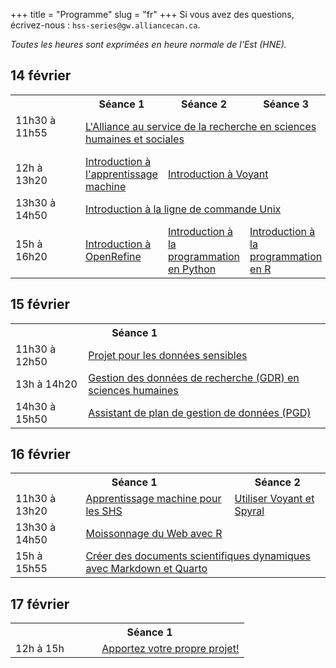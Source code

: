 +++
title = "Programme"
slug = "fr"
+++
Si vous avez des questions, écrivez-nous : `hss-series@gw.alliancecan.ca`.

*Toutes les heures sont exprimées en heure normale de l'Est (HNE).*

## 14 février

<table>
  <tr>
    <th></th>
    <th>Séance 1</th>
    <th>Séance 2</th>
    <th>Séance 3</th>
  </tr>
  <tr>
    <td>11h30 à 11h55 &emsp;&emsp;&emsp;&emsp;&emsp;&emsp;</td>
    <td colspan="3"><a href="../introfr">L'Alliance au service de la recherche en sciences humaines et sociales</a></td>
  </tr>
  <tr>
    <td>12h à 13h20</td>
    <td><a href="../mlintrofr">Introduction à l'apprentissage machine</a></td>
    <td colspan="2"><a href="../voyantfr">Introduction à Voyant</a></td>
  </tr>
  <tr>
    <td>13h30 à 14h50</td>
    <td colspan="3"><a href="../unixfr">Introduction à la ligne de commande Unix</a></td>
  </tr>
  <tr>
    <td>15h à 16h20</td>
    <td><a href="../openrefinefr">Introduction à OpenRefine</a></td>
    <td><a href="../pythonfr">Introduction à la programmation en Python</a></td>
    <td><a href="../rfr">Introduction à la programmation en R</a></td>
  </tr>
</table>

## 15 février

<table>
  <tr>
    <th></th>
    <th><div style="float:left;width:40%;">Séance 1</div></th>
  </tr>
  <tr>
    <td>11h30 à 12h50</td>
    <td colspan="3"><a href="../sensitivefr">Projet pour les données sensibles</a></td>
  </tr>
  <tr>
    <td>13h à 14h20</td>
    <td colspan="3"><a href="../rdmfr">Gestion des données de recherche (GDR) en sciences humaines</a></td>
  </tr>
  <tr>
    <td>14h30 à 15h50</td>
    <td colspan="3"><a href="../dmpfr">Assistant de plan de gestion de données (PGD)</a></td>
  </tr>
</table>

## 16 février

<table>
  <tr>
    <th></th>
    <th><div style="float:left;width:70%;">Séance 1</div></th>
    <th>Séance 2</th>
  </tr>
  <tr>
    <td>11h30 à 13h20 &emsp;</td>
    <td><a href="../mlhssfr">Apprentissage machine pour les SHS</a></td>
    <td colspan="2"><a href="../usingvoyantfr">Utiliser Voyant et Spyral</a></td>
  </tr>
  <tr>
    <td>13h30 à 14h50</td>
    <td colspan="3"><a href="../webscrapingfr">Moissonnage du Web avec R</a></td>
  </tr>
  <tr>
    <td>15h à 15h55</td>
    <td colspan="3"><a href="../quartofr">Créer des documents scientifiques dynamiques avec Markdown et Quarto</a></td>
  </tr>
</table>

## 17 février

<table>
  <tr>
    <th></th>
    <th><div style="float:left;width:70%;">Séance 1</div></th>
  </tr>
  <tr>
    <td>12h à 15h &emsp;&emsp;&ensp;</td>
    <td colspan="3"><a href="../projectfr">Apportez votre propre projet!</a></td>
  </tr>
</table>
